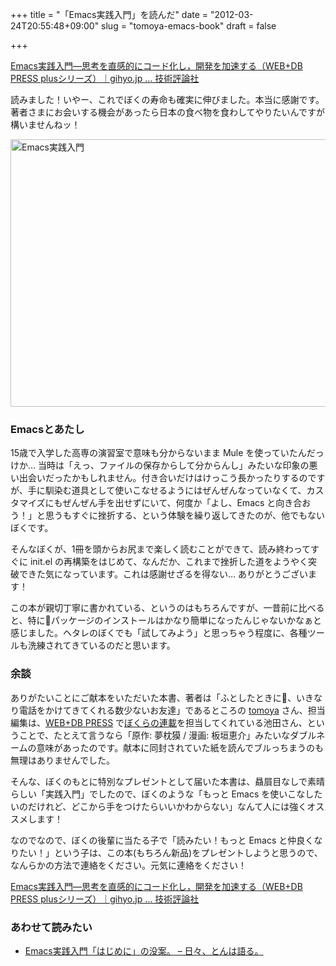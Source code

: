 +++
title = "「Emacs実践入門」を読んだ"
date = "2012-03-24T20:55:48+09:00"
slug = "tomoya-emacs-book"
draft = false

+++

<p><a href="http://gihyo.jp/magazine/wdpress/plus/978-4-7741-5002-4" title="Emacs実践入門―思考を直感的にコード化し，開発を加速する（WEB+DB PRESS plusシリーズ）｜gihyo.jp … 技術評論社">Emacs実践入門―思考を直感的にコード化し，開発を加速する（WEB+DB PRESS plusシリーズ）｜gihyo.jp … 技術評論社</a></p>
<p>読みました！いやー、これでぼくの寿命も確実に伸びました。本当に感謝です。著者さまにお会いする機会があったら日本の食べ物を食わしてやりたいんですが構いませんねッ！</p>
<p><a href="http://www.flickr.com/photos/june29/6864594606/" title="Emacs実践入門 by june29, on Flickr"><img src="http://farm8.staticflickr.com/7191/6864594606_c32840b50e_z.jpg" width="640" height="428" alt="Emacs実践入門"></a></p>
<h3>Emacsとあたし</h3>
<p>15歳で入学した高専の演習室で意味も分からないまま Mule を使っていたんだっけか… 当時は「えっ、ファイルの保存からして分からんし」みたいな印象の悪い出会いだったかもしれません。付き合いだけはけっこう長かったりするのですが、手に馴染む道具として使いこなせるようにはぜんぜんなっていなくて、カスタマイズにもぜんぜん手を出せずにいて、何度か「よし、Emacs と向き合おう！」と思うもすぐに挫折する、という体験を繰り返してきたのが、他でもないぼくです。</p>
<p>そんなぼくが、1冊を頭からお尻まで楽しく読むことができて、読み終わってすぐに init.el の再構築をはじめて、なんだか、これまで挫折した道をようやく突破できた気になっています。これは感謝せざるを得ない… ありがとうございます！</p>
<p>この本が親切丁寧に書かれている、というのはもちろんですが、一昔前に比べると、特にパッケージのインストールはかなり簡単になったんじゃないかなぁと感じました。ヘタレのぼくでも「試してみよう」と思っちゃう程度に、各種ツールも洗練されてきているのだと思います。</p>
<h3>余談</h3>
<p>ありがたいことにご献本をいただいた本書、著者は「ふとしたときに、いきなり電話をかけてきてくれる数少ないお友達」であるところの <a href="http://d.hatena.ne.jp/tomoya/" title="日々、とんは語る。">tomoya</a> さん、担当編集は、<a href="http://gihyo.jp/magazine/wdpress" title="WEB+DB PRESS｜gihyo.jp … 技術評論社">WEB+DB PRESS</a> で<a href="http://june29.jp/2011/06/26/ruby-serial-publication-on-wdpress/" title="WEB+DB PRESSにてRubyの連載がはじまりました - 準二級.jp">ぼくらの連載</a>を担当してくれている池田さん、ということで、たとえて言うなら「原作: 夢枕獏 / 漫画: 板垣恵介」みたいなダブルネームの意味があったのです。献本に同封されていた紙を読んでブルっちまうのも無理はありませんでした。</p>
<p>そんな、ぼくのもとに特別なプレゼントとして届いた本書は、贔屓目なしで素晴らしい「実践入門」でしたので、ぼくのような「もっと Emacs を使いこなしたいのだけれど、どこから手をつけたらいいかわからない」なんて人には強くオススメします！</p>
<p>なのでなので、ぼくの後輩に当たる子で「読みたい！もっと Emacs と仲良くなりたい！」という子は、この本(もちろん新品)をプレゼントしようと思うので、なんらかの方法で連絡をください。元気に連絡をください！</p>
<p><a href="http://gihyo.jp/magazine/wdpress/plus/978-4-7741-5002-4" title="Emacs実践入門―思考を直感的にコード化し，開発を加速する（WEB+DB PRESS plusシリーズ）｜gihyo.jp … 技術評論社">Emacs実践入門―思考を直感的にコード化し，開発を加速する（WEB+DB PRESS plusシリーズ）｜gihyo.jp … 技術評論社</a></p>
<h3>あわせて読みたい</h3>
<ul>
<li><a href="http://d.hatena.ne.jp/tomoya/20120302/1330707564" title="Emacs実践入門「はじめに」の没案。 - 日々、とんは語る。">Emacs実践入門「はじめに」の没案。 &#8211; 日々、とんは語る。</a></li>
</ul>
